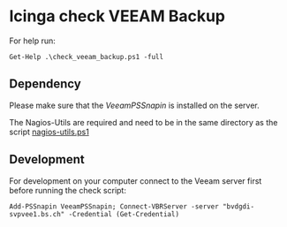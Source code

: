 # Icinga check VEEAM Backup
For help run:
```
Get-Help .\check_veeam_backup.ps1 -full
```

## Dependency
Please make sure that the *VeeamPSSnapin* is installed on the server.

The Nagios-Utils are required and need to be in the same directory as the script
[nagios-utils.ps1](https://github.com/NETWAYS/check_exchange_powershell/blob/master/nagios-utils.ps1)

## Development
For development on your computer connect to the Veeam server first before running the check script:
```
Add-PSSnapin VeeamPSSnapin; Connect-VBRServer -server "bvdgdi-svpvee1.bs.ch" -Credential (Get-Credential)
```
